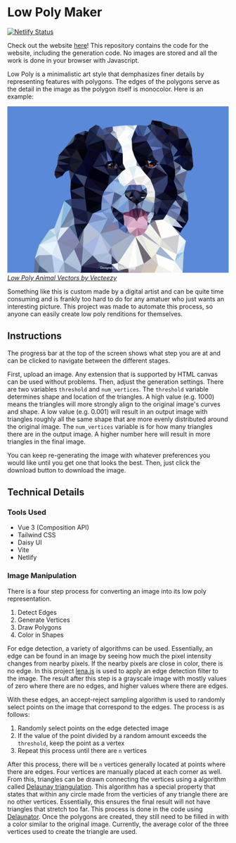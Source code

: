# Low Poly Maker
[![Netlify Status](https://api.netlify.com/api/v1/badges/0254534c-1518-41c3-89d6-500ee7e13426/deploy-status)](https://app.netlify.com/sites/low-poly-maker/deploys)


Check out the website [here](https://low-poly-maker.netlify.app/)! This repository contains the code for the website, including the generation code. No images are stored and all the work is done in your browser with Javascript.

Low Poly is a minimalistic art style that demphasizes finer details by representing features with polygons. The edges of the polygons serve as the detail in the image as the polygon itself is monocolor. Here is an example:

![](readme/dog.png)
*<a href="https://www.vecteezy.com/free-vector/low-poly-animal">Low Poly Animal Vectors by Vecteezy</a>*

Something like this is custom made by a digital artist and can be quite time consuming and is frankly too hard to do for any amatuer who just wants an interesting picture. This project was made to automate this process, so anyone can easily create low poly renditions for themselves.

## Instructions
The progress bar at the top of the screen shows what step you are at and can be clicked to navigate between the different stages. 

First, upload an image. Any extension that is supported by HTML canvas can be used without problems. Then, adjust the generation settings. There are two variables `threshold` and `num_vertices`. The `threshold` variable determines shape and location of the triangles. A high value (e.g. 1000) means the triangles will more strongly align to the original image's curves and shape. A low value (e.g. 0.001) will result in an output image with triangles roughly all the same shape that are more evenly distributed around the original image. The `num_vertices` variable is for how many triangles there are in the output image. A higher number here will result in more triangles in the final image.

You can keep re-generating the image with whatever preferences you would like until you get one that looks the best. Then, just click the download button to download the image.


## Technical Details
### Tools Used
- Vue 3 (Composition API)
- Tailwind CSS
- Daisy UI
- Vite
- Netlify

### Image Manipulation
There is a four step process for converting an image into its low poly representation.

1. Detect Edges
2. Generate Vertices
3. Draw Polygons
4. Color in Shapes

For edge detection, a variety of algorithms can be used. Essentially, an edge can be found in an image by seeing how much the pixel intensity changes from nearby pixels. If the nearby pixels are close in color, there is no edge. In this project [lena.js](https://github.com/davidsonfellipe/lena.js/) is used to apply an edge detection filter to the image. The result after this step is a grayscale image with mostly values of zero where there are no edges, and higher values where there are edges.

With these edges, an accept-reject sampling algorithm is used to randomly select points on the image that correspond to the edges. The process is as follows:

1. Randomly select points on the edge detected image 
2. If the value of the point divided by a random amount exceeds the `threshold`, keep the point as a vertex
3. Repeat this process until there are `n` vertices

After this process, there will be `n` vertices generally located at points where there are edges. Four vertices are manually placed at each corner as well. From this, triangles can be drawn connecting the vertices using a algorithm called [Delaunay triangulation](https://en.wikipedia.org/wiki/Delaunay_triangulation). This algorithm has a special property that states that within any circle made from the verticies of any triangle there are no other vertices. Essentially, this ensures the final result will not have triangles that stretch too far. This process is done in the code using [Delaunator](https://github.com/mapbox/delaunator). Once the polygons are created, they still need to be filled in with a color similar to the original image. Currently, the average color of the three vertices used to create the triangle are used.
